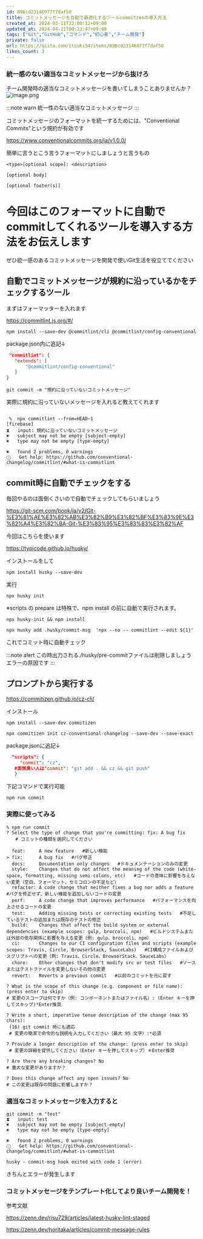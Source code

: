 ```yaml
---
id: 896cd23146977f7daf50
title: コミットメッセージを自動で最適化するツールcommitzenの導入方法
created_at: 2024-03-11T22:00:12+09:00
updated_at: 2024-04-21T00:23:47+09:00
tags: ["Git","GitHub","コマンド","初心者","チーム開発"]
private: false
url: https://qiita.com/Itsuki54/items/896cd23146977f7daf50
likes_count: 3
---
```


### 統一感のない適当なコミットメッセージから抜けろ

チーム開発時の適当なコミットメッセージを書いてしまうことありませんか？
![image.png](https://qiita-image-store.s3.ap-northeast-1.amazonaws.com/0/3303371/efd377b8-1df5-4eef-5bf9-8f6880c1eaf6.png)

:::note warn
統一性のない適当なコミットメッセージ
:::

コミットメッセージのフォーマットを統一するためには、"Conventional Commits"という規約が有効です

https://www.conventionalcommits.org/ja/v1.0.0/

簡単に言うとこう言うフォーマットにしましょうと言うもの
```
<type>[optional scope]: <description>

[optional body]

[optional footer(s)]
```

# 今回はこのフォーマットに自動でcommitしてくれるツールを導入する方法をお伝えします

ぜひ統一感のあるコミットメッセージを開発で使いGit生活を役立ててください

## 自動でコミットメッセージが規約に沿っているかをチェックするツール

まずはフォーマッターを入れます

https://commitlint.js.org/#/
```shell
npm install --save-dev @commitlint/cli @commitlint/config-conventional
```
package.json内に追記↓
```json
 "commitlint": {
   "extends": [
       "@commitlint/config-conventional"
   ]
}
```


```shell
git commit -m "規約に沿っていないコミットメッセージ"
```
実際に規約に沿っていないメッセージを入れると教えてくれます
```shell

 %  npx commitlint --from=HEAD~1                                                                                                                        [firebase]
⧗   input: 規約に沿っていないコミットメッセージ
✖   subject may not be empty [subject-empty]
✖   type may not be empty [type-empty]

✖   found 2 problems, 0 warnings
ⓘ   Get help: https://github.com/conventional-changelog/commitlint/#what-is-commitlint
```

## commit時に自動でチェックをする
毎回やるのは面倒くさいので自動でチェックしてもらいましょう

https://git-scm.com/book/ja/v2/Git-%E3%81%AE%E3%82%AB%E3%82%B9%E3%82%BF%E3%83%9E%E3%82%A4%E3%82%BA-Git-%E3%83%95%E3%83%83%E3%82%AF

今回はこちらを使います

https://typicode.github.io/husky/

インストールをして
```shell
npm install husky --save-dev
```
実行
```shell
npx husky init
```

※scripts の prepare は特殊で、npm install の前に自動で実行されます。
```shell
npx husky-init && npm install
```
```shell
npx husky add .husky/commit-msg  'npx --no -- commitlint --edit ${1}'
```
これでコミット時に自動チェック

:::note alert
この時出力される./husky/pre-commitファイルは削除しましょう
エラーの原因です
:::

## プロンプトから実行する

https://commitizen.github.io/cz-cli/

インストール
```shell
npm install --save-dev commitizen
```

```shell
npx commitizen init cz-conventional-changelog --save-dev --save-exact
```
package.jsonに追記↓

```json
  "scripts": {
     "commit": "cz",
   #面倒臭い人は"commit": "git add . && cz && git push"
   }
```
下記コマンドで実行可能
```shell
npm run commit
```

### 実際に使ってみる

```
% npm run commit
? Select the type of change that you're committing: fix: A bug fix
　　# コミットの種類を選択してください

  feat:     A new feature   #新しい機能
> fix:      A bug fix   #バグ修正
  docs:     Documentation only changes   #ドキュメンテーションのみの変更
  style:    Changes that do not affect the meaning of the code (white-space, formatting, missing semi-colons, etc)   #コードの意味に影響を与えない変更（空白、フォーマット、セミコロンの不足など）
  refactor: A code change that neither fixes a bug nor adds a feature   #バグを修正せず、新しい機能を追加しないコードの変更
  perf:     A code change that improves performance   #パフォーマンスを向上させるコードの変更
  test:     Adding missing tests or correcting existing tests   #不足しているテストの追加または既存のテストの修正
  build:    Changes that affect the build system or external dependencies (example scopes: gulp, broccoli, npm)   #ビルドシステムまたは外部の依存関係に影響を与える変更（例: gulp、broccoli、npm）
  ci:       Changes to our CI configuration files and scripts (example scopes: Travis, Circle, BrowserStack, SauceLabs)   #CI構成ファイルおよびスクリプトへの変更（例: Travis、Circle、BrowserStack、SauceLabs）
  chore:    Other changes that don't modify src or test files   #ソースまたはテストファイルを変更しないその他の変更
  revert:   Reverts a previous commit   #以前のコミットを元に戻す

? What is the scope of this change (e.g. component or file name): (press enter to skip)
# 変更のスコープは何ですか（例: コンポーネントまたはファイル名）: (Enter キーを押してスキップ)*Enter推奨

? Write a short, imperative tense description of the change (max 95 chars):
 (16) git commit 時にも適応
 # 変更の簡潔で命令的な説明を入力してください（最大 95 文字）:*必須

? Provide a longer description of the change: (press enter to skip)
 # 変更の詳細を提供してください（Enter キーを押してスキップ）＊Enter推奨

? Are there any breaking changes? No
# 重大な変更がありますか？

? Does this change affect any open issues? No
# この変更は既存の問題に影響しますか？
```

### 適当なコミットメッセージを入力すると
```shell
git commit -m "test"
⧗   input: test
✖   subject may not be empty [subject-empty]
✖   type may not be empty [type-empty]

✖   found 2 problems, 0 warnings
ⓘ   Get help: https://github.com/conventional-changelog/commitlint/#what-is-commitlint

husky - commit-msg hook exited with code 1 (error)
```
きちんとエラーが発生します

### コミットメッセージをテンプレート化してより良いチーム開発を！

参考文献

https://zenn.dev/risu729/articles/latest-husky-lint-staged

https://zenn.dev/horitaka/articles/commit-message-rules
